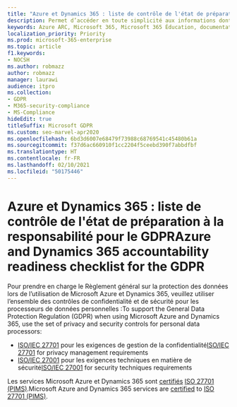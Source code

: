 ```yaml
---
title: "Azure et Dynamics 365 : liste de contrôle de l'état de préparation à la responsabilité pour le GDPR"
description: Permet d’accéder en toute simplicité aux informations dont vous pouvez avoir besoin pour prendre en charge le RGPD lorsque vous utilisez Microsoft Azure.
keywords: Azure ARC, Microsoft 365, Microsoft 365 Éducation, documentation Microsoft 365 documentation, RGPD
localization_priority: Priority
ms.prod: microsoft-365-enterprise
ms.topic: article
f1.keywords:
- NOCSH
ms.author: robmazz
author: robmazz
manager: laurawi
audience: itpro
ms.collection:
- GDPR
- M365-security-compliance
- MS-Compliance
hideEdit: true
titleSuffix: Microsoft GDPR
ms.custom: seo-marvel-apr2020
ms.openlocfilehash: 6bd3d6007e68479f73988c68769541c45480b61a
ms.sourcegitcommit: f37d6ac660910f1cc2204f5ceebd390f7abbdfbf
ms.translationtype: HT
ms.contentlocale: fr-FR
ms.lasthandoff: 02/10/2021
ms.locfileid: "50175446"
---
```

# <a name="azure-and-dynamics-365-accountability-readiness-checklist-for-the-gdpr"></a><span data-ttu-id="f29e3-104">Azure et Dynamics 365 : liste de contrôle de l'état de préparation à la responsabilité pour le GDPR</span><span class="sxs-lookup"><span data-stu-id="f29e3-104">Azure and Dynamics 365 accountability readiness checklist for the GDPR</span></span>

<span data-ttu-id="f29e3-105">Pour prendre en charge le Règlement général sur la protection des données lors de l’utilisation de Microsoft Azure et Dynamics 365, veuillez utiliser l’ensemble des contrôles de confidentialité et de sécurité pour les processeurs de données personnelles :</span><span class="sxs-lookup"><span data-stu-id="f29e3-105">To support the General Data Protection Regulation (GDPR) when using Microsoft Azure and Dynamics 365, use the set of privacy and security controls for personal data processors:</span></span>

- <span data-ttu-id="f29e3-106">[ISO/IEC 27701](https://shop.bsigroup.com/ProductDetail?pid=000000000030351736) pour les exigences de gestion de la confidentialité</span><span class="sxs-lookup"><span data-stu-id="f29e3-106">[ISO/IEC 27701](https://shop.bsigroup.com/ProductDetail?pid=000000000030351736) for privacy management requirements</span></span>
- <span data-ttu-id="f29e3-107">[ISO/IEC 27001](https://shop.bsigroup.com/ProductDetail?pid=000000000030347472) pour les exigences techniques en matière de sécurité</span><span class="sxs-lookup"><span data-stu-id="f29e3-107">[ISO/IEC 27001](https://shop.bsigroup.com/ProductDetail?pid=000000000030347472) for security techniques requirements</span></span>

<span data-ttu-id="f29e3-108">Les services Microsoft Azure et Dynamics 365 sont [certifiés](https://servicetrust.microsoft.com/ViewPage/MSComplianceGuideV3?command=Download&downloadType=Document&downloadId=00af6c3e-7f3e-4e0d-8b0e-79f45ef2cef1&tab=7027ead0-3d6b-11e9-b9e1-290b1eb4cdeb&docTab=7027ead0-3d6b-11e9-b9e1-290b1eb4cdeb_ISO_Reports) [ISO 27701 (PIMS)](offering-iso-27701.md).</span><span class="sxs-lookup"><span data-stu-id="f29e3-108">Microsoft Azure and Dynamics 365 services are [certified](https://servicetrust.microsoft.com/ViewPage/MSComplianceGuideV3?command=Download&downloadType=Document&downloadId=00af6c3e-7f3e-4e0d-8b0e-79f45ef2cef1&tab=7027ead0-3d6b-11e9-b9e1-290b1eb4cdeb&docTab=7027ead0-3d6b-11e9-b9e1-290b1eb4cdeb_ISO_Reports) to [ISO 27701 (PIMS)](offering-iso-27701.md).</span></span>
